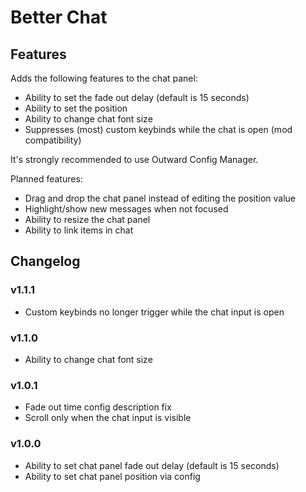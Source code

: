 # Better Chat

## Features
Adds the following features to the chat panel:
- Ability to set the fade out delay (default is 15 seconds)
- Ability to set the position
- Ability to change chat font size
- Suppresses (most) custom keybinds while the chat is open (mod compatibility)

It's strongly recommended to use Outward Config Manager.

Planned features:
- Drag and drop the chat panel instead of editing the position value
- Highlight/show new messages when not focused
- Ability to resize the chat panel
- Ability to link items in chat

## Changelog

### v1.1.1
- Custom keybinds no longer trigger while the chat input is open

### v1.1.0
- Ability to change chat font size

### v1.0.1
- Fade out time config description fix
- Scroll only when the chat input is visible

### v1.0.0
- Ability to set chat panel fade out delay (default is 15 seconds)
- Ability to set chat panel position via config
